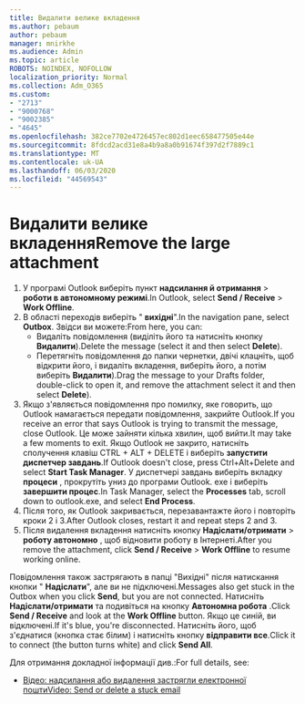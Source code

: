 ```yaml
---
title: Видалити велике вкладення
ms.author: pebaum
author: pebaum
manager: mnirkhe
ms.audience: Admin
ms.topic: article
ROBOTS: NOINDEX, NOFOLLOW
localization_priority: Normal
ms.collection: Adm_O365
ms.custom:
- "2713"
- "9000768"
- "9002385"
- "4645"
ms.openlocfilehash: 382ce7702e4726457ec802d1eec658477505e44e
ms.sourcegitcommit: 8fdcd2acd31e8a4b9a8a0b91674f397d2f7889c1
ms.translationtype: MT
ms.contentlocale: uk-UA
ms.lasthandoff: 06/03/2020
ms.locfileid: "44569543"
---
```

# <a name="remove-the-large-attachment"></a><span data-ttu-id="35008-102">Видалити велике вкладення</span><span class="sxs-lookup"><span data-stu-id="35008-102">Remove the large attachment</span></span>

1. <span data-ttu-id="35008-103">У програмі Outlook виберіть пункт **надсилання й отримання**  >  **роботи в автономному режимі**.</span><span class="sxs-lookup"><span data-stu-id="35008-103">In Outlook, select **Send / Receive** > **Work Offline**.</span></span> 
2. <span data-ttu-id="35008-104">В області переходів виберіть " **вихідні**".</span><span class="sxs-lookup"><span data-stu-id="35008-104">In the navigation pane, select **Outbox**.</span></span> <span data-ttu-id="35008-105">Звідси ви можете:</span><span class="sxs-lookup"><span data-stu-id="35008-105">From here, you can:</span></span> 
    - <span data-ttu-id="35008-106">Видаліть повідомлення (виділіть його та натисніть кнопку **Видалити**).</span><span class="sxs-lookup"><span data-stu-id="35008-106">Delete the message (select it and then select **Delete**).</span></span>
    - <span data-ttu-id="35008-107">Перетягніть повідомлення до папки чернетки, двічі клацніть, щоб відкрити його, і видаліть вкладення, виберіть його, а потім виберіть **Видалити**).</span><span class="sxs-lookup"><span data-stu-id="35008-107">Drag the message to your Drafts folder, double-click to open it, and remove the attachment select it and then select **Delete**).</span></span>
3. <span data-ttu-id="35008-108">Якщо з'являється повідомлення про помилку, яке говорить, що Outlook намагається передати повідомлення, закрийте Outlook.</span><span class="sxs-lookup"><span data-stu-id="35008-108">If you receive an error that says Outlook is trying to transmit the message, close Outlook.</span></span> <span data-ttu-id="35008-109">Це може зайняти кілька хвилин, щоб вийти.</span><span class="sxs-lookup"><span data-stu-id="35008-109">It may take a few moments to exit.</span></span> <span data-ttu-id="35008-110">Якщо Outlook не закрито, натисніть сполучення клавіш CTRL + ALT + DELETE і виберіть **запустити диспетчер завдань**.</span><span class="sxs-lookup"><span data-stu-id="35008-110">If Outlook doesn't close, press Ctrl+Alt+Delete and select **Start Task Manager**.</span></span> <span data-ttu-id="35008-111">У диспетчері завдань виберіть вкладку **процеси** , прокрутіть униз до програми Outlook. exe і виберіть **завершити процес**.</span><span class="sxs-lookup"><span data-stu-id="35008-111">In Task Manager, select the **Processes** tab, scroll down to outlook.exe, and select **End Process**.</span></span>
4. <span data-ttu-id="35008-112">Після того, як Outlook закривається, перезавантажте його і повторіть кроки 2 і 3.</span><span class="sxs-lookup"><span data-stu-id="35008-112">After Outlook closes, restart it and repeat steps 2 and 3.</span></span> 
5. <span data-ttu-id="35008-113">Після видалення вкладення натисніть кнопку **Надіслати/отримати**  >  **роботу автономно** , щоб відновити роботу в Інтернеті.</span><span class="sxs-lookup"><span data-stu-id="35008-113">After you remove the attachment, click **Send / Receive** > **Work Offline** to resume working online.</span></span> 

<span data-ttu-id="35008-114">Повідомлення також застрягають в папці "Вихідні" після натискання кнопки " **Надіслати**", але ви не підключені.</span><span class="sxs-lookup"><span data-stu-id="35008-114">Messages also get stuck in the Outbox when you click **Send**, but you are not connected.</span></span> <span data-ttu-id="35008-115">Натисніть **Надіслати/отримати** та подивіться на кнопку **Автономна робота** .</span><span class="sxs-lookup"><span data-stu-id="35008-115">Click **Send / Receive** and look at the **Work Offline** button.</span></span> <span data-ttu-id="35008-116">Якщо це синій, ви відключені.</span><span class="sxs-lookup"><span data-stu-id="35008-116">If it's blue, you're disconnected.</span></span> <span data-ttu-id="35008-117">Натисніть його, щоб з'єднатися (кнопка стає білим) і натисніть кнопку **відправити все**.</span><span class="sxs-lookup"><span data-stu-id="35008-117">Click it to connect (the button turns white) and click **Send All**.</span></span>
 
 <span data-ttu-id="35008-118">Для отримання докладної інформації див.:</span><span class="sxs-lookup"><span data-stu-id="35008-118">For full details, see:</span></span>
- [<span data-ttu-id="35008-119">Відео: надсилання або видалення застрягли електронної пошти</span><span class="sxs-lookup"><span data-stu-id="35008-119">Video: Send or delete a stuck email</span></span>](https://support.office.com/article/Video-Send-or-delete-an-email-stuck-in-your-outbox-26d5d34a-4e5f-444a-a9e8-44db04a94dec) 